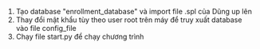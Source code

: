 1. Tạo database "enrollment_database" và import file .spl của Dũng up lên
2. Thay đổi mật khẩu tùy theo user root trên máy để truy xuất database vào file config_file
3. Chạy file start.py để chạy chương trình
